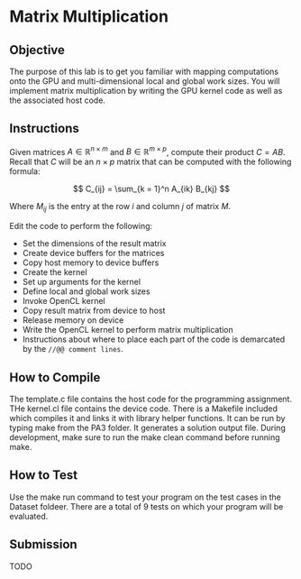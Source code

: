 # Matrix Multiplication
## Objective
The purpose of this lab is to get you familiar with mapping computations onto the GPU and multi-dimensional local and global work sizes. You will implement matrix multiplication by writing the GPU kernel code as well as the associated host code.

## Instructions
Given matrices $A \in \mathbb{R}^{n \times m}$ and $B \in \mathbb{R}^{m \times p}$, compute their product $C = AB$. Recall that $C$ will be an $n \times p$ matrix that can be computed with the following formula:

$$
C_{ij} = \sum_{k = 1}^n A_{ik} B_{kj}
$$

Where $M_{ij}$ is the entry at the row $i$ and column $j$ of matrix $M$.

Edit the code to perform the following:

* Set the dimensions of the result matrix
* Create device buffers for the matrices
* Copy host memory to device buffers
* Create the kernel
* Set up arguments for the kernel
* Define local and global work sizes
* Invoke OpenCL kernel
* Copy result matrix from device to host
* Release memory on device
* Write the OpenCL kernel to perform matrix multiplication
* Instructions about where to place each part of the code is demarcated by the `//@@ comment lines`.

## How to Compile
The template.c file contains the host code for the programming assignment. THe kernel.cl file contains the device code. There is a Makefile included which compiles it and links it with library helper functions. It can be run by typing make from the PA3 folder. It generates a solution output file. During development, make sure to run the make clean command before running make.

## How to Test
Use the make run command to test your program on the test cases in the Dataset foldeer. There are a total of 9 tests on which your program will be evaluated.

## Submission
TODO